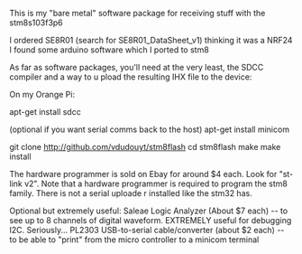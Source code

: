 This is my "bare metal" software package for receiving stuff  with the stm8s103f3p6 

I ordered SE8R01 (search for SE8R01_DataSheet_v1) thinking it was a NRF24
I found some arduino software which I ported to stm8


As far as software packages, you'll need at the very least, the SDCC compiler and a way to u
pload the resulting IHX file to the device:

On my Orange Pi:

apt-get install sdcc

(optional if you want serial comms back to the host) apt-get install minicom

git clone http://github.com/vdudouyt/stm8flash
cd stm8flash
make
make install

The hardware programmer is sold on Ebay for around $4 each. Look for "st-link v2". Note that
 a hardware programmer is required to program the stm8 family. There is not a serial uploade
r installed like the stm32 has.

Optional but extremely useful:
Saleae Logic Analyzer (About $7 each) -- to see up to 8 channels of digital waveform. EXTREMELY useful for debugging I2C. Seriously...
PL2303 USB-to-serial cable/converter (about $2 each) -- to be able to "print" from the micro
controller to a minicom terminal


